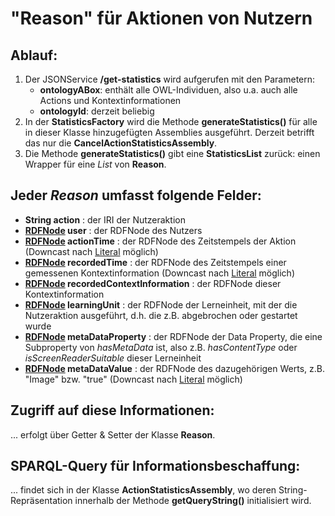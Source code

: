 # "Reason" für Aktionen von Nutzern

## Ablauf:

1. Der JSONService **/get-statistics** wird aufgerufen mit den Parametern: 
   - **ontologyABox**: enthält alle OWL-Individuen, also u.a. auch alle Actions und Kontextinformationen
   - **ontologyId**: derzeit beliebig
2. In der **StatisticsFactory** wird die Methode **generateStatistics()** für alle in dieser Klasse hinzugefügten Assemblies ausgeführt. 
Derzeit betrifft das nur die **CancelActionStatisticsAssembly**. 
3. Die Methode **generateStatistics()** gibt eine **StatisticsList** zurück: einen Wrapper für eine *List* von **Reason**.

## Jeder *Reason* umfasst folgende Felder: 
- **String action** : der IRI der Nutzeraktion 
- **[RDFNode] user** : der RDFNode des Nutzers
- **[RDFNode] actionTime** : der RDFNode des Zeitstempels der Aktion (Downcast nach [Literal] möglich)
- **[RDFNode] recordedTime** : der RDFNode des Zeitstempels einer gemessenen Kontextinformation (Downcast nach [Literal] möglich)
- **[RDFNode] recordedContextInformation** : der RDFNode dieser Kontextinformation
- **[RDFNode] learningUnit** : der RDFNode der Lerneinheit, mit der die Nutzeraktion ausgeführt, d.h. die z.B. abgebrochen oder gestartet wurde
- **[RDFNode] metaDataProperty** : der RDFNode der Data Property, die eine Subproperty von *hasMetaData* ist, also z.B. *hasContentType* oder *isScreenReaderSuitable* dieser Lerneinheit
- **[RDFNode] metaDataValue** : der RDFNode des dazugehörigen Werts, z.B. "Image" bzw. "true" (Downcast nach [Literal] möglich)

## Zugriff auf diese Informationen:

... erfolgt über Getter & Setter der Klasse **Reason**.

## SPARQL-Query für Informationsbeschaffung:

... findet sich in der Klasse **ActionStatisticsAssembly**, wo deren String-Repräsentation innerhalb der Methode **getQueryString()** initialisiert wird.



[RDFNode]:https://jena.apache.org/documentation/javadoc/jena/index.html?org/apache/jena/rdf/model/RDFNode.html
[Literal]:https://jena.apache.org/documentation/javadoc/jena/org/apache/jena/rdf/model/Literal.html
